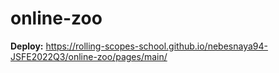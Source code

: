 # online-zoo

**Deploy:** https://rolling-scopes-school.github.io/nebesnaya94-JSFE2022Q3/online-zoo/pages/main/
